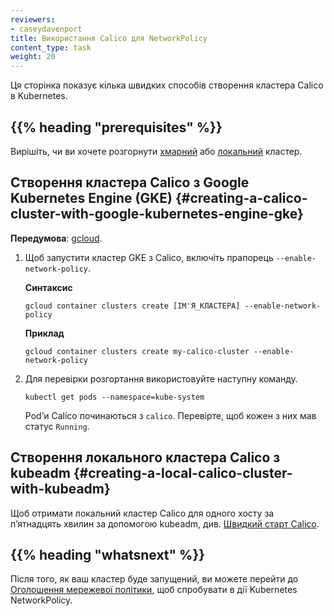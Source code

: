 ```yaml
---
reviewers:
- caseydavenport
title: Використання Calico для NetworkPolicy
content_type: task
weight: 20
---
```


<!-- overview -->
Ця сторінка показує кілька швидких способів створення кластера Calico в Kubernetes.

## {{% heading "prerequisites" %}}

Вирішіть, чи ви хочете розгорнути [хмарний](#creating-a-calico-cluster-with-google-kubernetes-engine-gke) або [локальний](#creating-a-local-calico-cluster-with-kubeadm) кластер.

<!-- steps -->

## Створення кластера Calico з Google Kubernetes Engine (GKE) {#creating-a-calico-cluster-with-google-kubernetes-engine-gke}

**Передумова**: [gcloud](https://cloud.google.com/sdk/docs/quickstarts).

1. Щоб запустити кластер GKE з Calico, включіть прапорець `--enable-network-policy`.

   **Синтаксис**

   ```shell
   gcloud container clusters create [ІМ'Я_КЛАСТЕРА] --enable-network-policy
   ```

   **Приклад**

   ```shell
   gcloud container clusters create my-calico-cluster --enable-network-policy
   ```

2. Для перевірки розгортання використовуйте наступну команду.

   ```shell
   kubectl get pods --namespace=kube-system
   ```

   Podʼи Calico починаються з `calico`. Перевірте, щоб кожен з них мав статус `Running`.

## Створення локального кластера Calico з kubeadm {#creating-a-local-calico-cluster-with-kubeadm}

Щоб отримати локальний кластер Calico для одного хосту за пʼятнадцять хвилин за допомогою kubeadm, див. [Швидкий старт Calico](https://projectcalico.docs.tigera.io/getting-started/kubernetes/).

## {{% heading "whatsnext" %}}

Після того, як ваш кластер буде запущений, ви можете перейти до [Оголошення мережевої політики](/uk/docs/tasks/administer-cluster/declare-network-policy/), щоб спробувати в дії Kubernetes NetworkPolicy.
